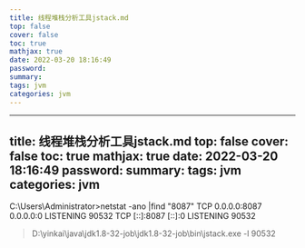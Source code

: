 ```yaml
---
title: 线程堆栈分析工具jstack.md
top: false
cover: false
toc: true
mathjax: true
date: 2022-03-20 18:16:49
password:
summary:
tags: jvm
categories: jvm
---
```

---
title: 线程堆栈分析工具jstack.md
top: false
cover: false
toc: true
mathjax: true
date: 2022-03-20 18:16:49
password:
summary:
tags: jvm
categories: jvm
---
C:\Users\Administrator>netstat -ano |find "8087"
  TCP    0.0.0.0:8087           0.0.0.0:0              LISTENING       90532
  TCP    [::]:8087              [::]:0                 LISTENING       90532


>D:\yinkai\java\jdk1.8-32-job\jdk1.8-32-job\bin\jstack.exe -l 90532

